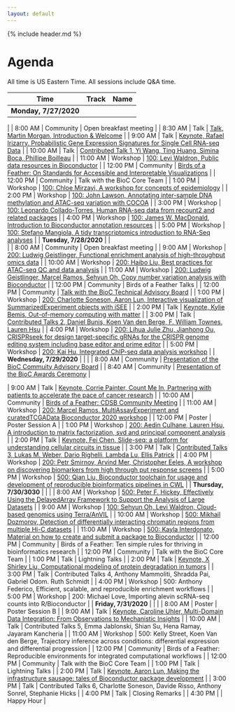 ```yaml
---
layout: default
---
```


{% include header.md %}

# Agenda

All time is US Eastern Time. All sessions include Q&A time.


| Time                   | Track    | Name                                                                                                                           |
|------------------------|----------|--------------------------------------------------------------------------------------------------------------------------------|
| **Monday,   7/27/2020**    |          |     




|
| 8:00 AM                | Community   | Open breakfast meeting                                                                                                         |
| 8:30 AM                | Talk     | [Talk, Martin Morgan, Introduction & Welcome](https://youtu.be/LJT9HjKiipU)                                                                                                              |
| 9:00 AM                | Talk     | [Keynote, Rafael Irizarry. Probabilistic Gene Expression Signatures for Single Cell RNA-seq Data](https://youtu.be/8MojYYkuLcM)                                                          |
| 10:00 AM               | Talk     | [Contributed Talk 1, Yi Wang, Ting Huang, Simina Boca, Phillipe Boilleau](https://youtu.be/uCf24yYstKU)                                                                                                           |
| 11:00 AM               | Workshop | [100: Levi Waldron, Public data resources in Bioconductor](https://youtu.be/wxY1I08Fz2o)                                                                                     |
| 12:00 PM               | Community     | [Birds of a Feather: On Standards for Accessible and Interpretable Visualizations](https://youtu.be/gGkAvO4zGC8)                                             |
| 12:00 PM               | Community | Talk with the BioC Core Team                                                                                                   |
| 1:00 PM                | Workshop | [100:  Chloe Mirzayi, A workshop for concepts of epidemiology](https://youtu.be/gRX7ybM6SmA)                                                                                   |
| 2:00 PM                | Workshop | [100: John Lawson, Annotating inter-sample DNA methylation and ATAC-seq variation with COCOA](https://youtu.be/raMA0IVWVUQ)                                               |
| 3:00 PM                | Workshop | [100: Leonardo Collado-Torres, Human RNA-seq data from recount2 and related packages](https://youtu.be/EDe0e_VaENQ)                                                                     |
| 4:00 PM                | Workshop | [100: James W. MacDonald, Introduction to Bioconductor annotation resources](https://youtu.be/QKGwf8pKb6A)                                                                         |
| 5:00 PM                | Workshop | [100: Stefano Mangiola, A tidy transcriptomics introduction to RNA-Seq analyses](https://youtu.be/5Cgnpwv19Jk)                                                                   |
| **Tuesday,   7/28/2020**   |          |       
|
| 8:00 AM                | Community   | Open breakfast meeting                                                                                                         |
| 9:00 AM                | Workshop | [200: Ludwig Geistlinger, Functional enrichment analysis of high-throughput omics data](https://youtu.be/n0vVwuQSZkg)                                                              |
| 10:00 AM               | Workshop | [200:  Haibo Liu, Best practices for ATAC-seq QC and data analysis](https://youtu.be/VZFUu_cJxyI)                                                                          |
| 11:00 AM               | Workshop | [200: Ludwig Geistlinger, Marcel Ramos, Sehyun Oh, Copy number variation analysis with Bioconductor](https://youtu.be/MZL1HtMjyL4)                                                                          |
| 12:00 PM               | Community     | Birds of a Feather Talks                                                                                                       |
| 12:00 PM               | Community | [Talk with the BioC Technical Advisory Board](https://youtu.be/QIByL02DSzI)                                                                                    |
| 1:00 PM                | Workshop | [200: Charlotte Soneson, Aaron Lun, Interactive visualization of SummarizedExperiment objects with iSEE](https://youtu.be/qmoJtL8b438)                                                       |
| 2:00 PM                | Talk     | [Keynote, Kylie Bemis, Out-of-memory computing with matter](https://youtu.be/AQkAlkuhj70)                                                                                            |
| 3:00 PM                | Talk     | [Contributed Talks 2, Daniel Bunis, Koen Van den Berge, F. William Townes. Lauren Hsu](https://youtu.be/TyHoVhDk9NU)                                                                                                            |
| 4:00 PM                | Workshop | [200:  Lihua Julie Zhu, Jianhong Ou, CRISPRseek for design target-specific gRNAs for the CRISPR genome   editing system including base editor and prime editor](https://youtu.be/Kj2yzZ_45cU) |
| 5:00 PM                | Workshop | [200: Kai Hu, Integrated ChIP-seq data analysis workshop](https://youtu.be/EAxFrz_F4bg)                                                                                |
| **Wednesday,   7/29/2020** |          |                                                                                                                                |
| 8:00 AM                | Community   | [Presentation of the BioC Commuity Advisory Board](https://youtu.be/noHn5fEbBwA)                                                       |
| 8:40 AM                | Community   | [Presentation of the BioC Awards Ceremony](https://youtu.be/noHn5fEbBwA)                                                      |

| 9:00 AM                | Talk     | [Keynote, Corrie Painter, Count Me In, Partnering with patients to accelerate the pace of cancer research](https://youtu.be/Ip8_AHqeBXM)                                                 |
| 10:00 AM               | Community     | [Birds of a Feather: CDSB Community Meeting](https://youtu.be/U-ZFWmSxSOE)                                                                                     |
| 11:00 AM               | Workshop | [200: Marcel Ramos, MultiAssayExperiment and curatedTCGAData Bioconductor 2020 workshop](https://youtu.be/Vh0hVVUKKFM)                                                       |
| 12:00 PM               | Poster   | Poster Session A                                                                                                               |
| 1:00 PM                | Workshop | [200: Aedin Culhane, Lauren Hsu, A introduction to matrix factorization, svd and principal component analysis](https://youtu.be/sP6rry9Yf2w)                                                                            |
| 2:00 PM                | Talk     | [Keynote, Fei Chen, Slide-seq: a platform for understanding cellular circuits in tissue](https://youtu.be/UwoSLWlyC74)                                                            |
| 3:00 PM                | Talk     | [Contributed Talks 3, Lukas M. Weber, Dario Righelli, Lambda Lu, Ellis Patrick](https://youtu.be/bD_zaBpzCKY)                                                                                                           |
| 4:00 PM                | Workshop | [200: Petr Smirnov, Arvind Mer, Christopher Eeles, A workshop on discovering biomarkers from high through put response   screens](https://youtu.be/i2_b6JeN6Vc)                                             |
| 5:00 PM                | Workshop | [500: Qian Liu, Bioconductor toolchain for usage and development of reproducible   bioinformatics pipelines in CWL](https://youtu.be/JCxoQwz-95s)                        |
| **Thursday,   7/30/3030**  |          |                                                                                                                                |
| 8:00 AM                | Workshop | [500: Peter F. Hickey, Effectively Using the DelayedArray Framework to Support the Analysis   of Large Datasets](https://youtu.be/0x7Q4oyM7uA)                                  |
| 9:00 AM                | Workshop | [100: Sehyun Oh, Levi Waldron, Cloud-based genomics using Terra/AnVIL](https://youtu.be/KYBDeDIf5tQ)                                                                                    |
| 10:00 AM               | Workshop | [500: Mikhail Dozmorov, Detection of differentially interacting chromatin regions from   multiple Hi-C datasets](https://youtu.be/f4RaQVwPMzo)                                   |
| 11:00 AM               | Workshop | [500: Kayla Interdonato, Material on how to create and submit a package to Bioconductor](https://youtu.be/fq3kx6FZ6lY)                                                            |
| 12:00 PM               | Community     | Birds of a Feather: Ten simple rules for thriving in bioinformatics   research                                                 |
| 12:00 PM               | Community | Talk with the BioC Core Team                                                                                                   |
| 1:00 PM                | Talk     | Lightning Talks                                                                                                                |
| 2:00 PM                | Talk     | [Keynote, X Shirley Liu, Computational modeling of protein degradation in tumors](https://youtu.be/WhNFqi5eP3I)                                                                        |
| 3:00 PM                | Talk     | Contributed Talks 4, Anthony Mammoliti, Shradda Pai, Gabriel Odom. Ruth Schmidt                                                                                                            |
| 4:00 PM                | Workshop | 500: Anthony Federico, Efficient, scalable, and reproducible enrichment workflows                                                                |
| 5:00 PM                | Workshop | 200: Michael Love, Importing alevin scRNA-seq counts into R/Bioconductor                                                                     |
| **Friday,   7/31/2020**    |          |                                                                                                                                |
| 8:00 AM                | Poster   | Poster Session B                                                                                                               |
| 9:00 AM                | Talk     | [Keynote, Caroline Uhler, Multi-Domain Data Integration: From Observations to Mechanistic Insights](https://youtu.be/EyUrToDdMWY)                                                       |
| 10:00 AM               | Talk     | Contributed Talks 5, Emma Jablonski, Shian Su, Hena Ramay, Jayaram Kancheria                                                                                                            |
| 11:00 AM               | Workshop | 500: Kelly Street, Koen Van den Berge, Trajectory inference across conditions: differential expression and   differential progression                            |
| 12:00 PM               | Community     | Birds of a Feather: Reproducible environments for integrated   computational workflows                                         |
| 12:00 PM               | Community | Talk with the BioC Core Team                                                                                                   |
| 1:00 PM                | Talk     | Lightning Talks                                                                                                                |
| 2:00 PM                | Talk     | [Keynote, Aaron Lun, Making the infrastructure sausage: tales of Bioconductor package development](https://youtu.be/wQJbSh-NHeg)                                                 |
| 3:00 PM                | Talk     | Contributed Talks 6, Charlotte Soneson, Davide Risso, Anthony Sonrel, Stephanie Hicks                                                                                                            |
| 4:00 PM                | Talk     | Closing Remarks                                                                                                                |
| 4:30 PM                |          | Happy Hour                                                                                                                     |



